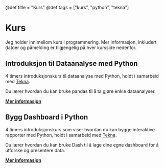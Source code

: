 @def title = "Kurs"
@def tags = ["kurs", "python", "tekna"]

# Kurs

Jeg holder innimellom kurs i programmering. Mer informasjon, inkludert datoer og påmelding er tilgjengelig på hver kursside nedenfor.

## Introduksjon til Dataanalyse med Python

4 timers introduksjonskurs til dataanalyse med Python, holdt i samarbeid med [Tekna](https://www.tekna.no/).

Du lærer hvordan du kan bruke pandas til å ta gjøre enkle dataanalyser.

[**Mer informasjon**](python-dataanalyse-intro/)


## Bygg Dashboard i Python

4 timers introduksjonskurs som viser hvordan du kan bygge interaktive rapporter med Python, holdt i samarbeid med [Tekna](https://www.tekna.no/).

Du lærer hvordan du kan bruke Dash til å lage dine egne dashboard for å utforske og presentere data.

[**Mer informasjon**](python-dashboard-intro/)
